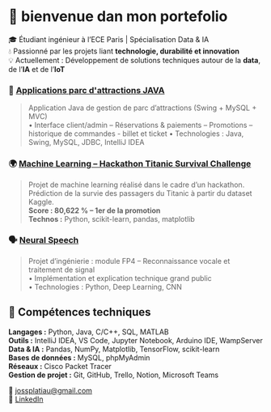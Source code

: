 # 👋 bienvenue dan mon portefolio

🎓 Étudiant ingénieur à l’ECE Paris | Spécialisation Data & IA  
💧 Passionné par les projets liant **technologie, durabilité et innovation**  
💡 Actuellement : Développement de solutions techniques autour de la **data**, de l’**IA** et de l’**IoT**

### 🎢 [Applications parc d'attractions JAVA](https://github.com/Jowiip/app-parc-attractions-java)
> Application Java de gestion de parc d’attractions (Swing + MySQL + MVC)  
> • Interface client/admin – Réservations & paiements – Promotions – historique de commandes - billet et ticket 
> • Technologies : Java, Swing, MySQL, JDBC, IntelliJ IDEA  

### 🌍 [Machine Learning – Hackathon Titanic Survival Challenge](https://github.com/Jowiip/ML-Hackathon-challenge-titanic-prediction)
>Projet de machine learning réalisé dans le cadre d’un hackathon.  
>Prédiction de la survie des passagers du Titanic à partir du dataset Kaggle.  
>**Score : 80,622 % – 1er de la promotion**  
>**Technos :** Python, scikit-learn, pandas, matplotlib
 

### 🗣️ [Neural Speech](https://github.com/JosselinPlatiau/Neural-Speech)
> Projet d’ingénierie : module FP4 – Reconnaissance vocale et traitement de signal  
> • Implémentation et explication technique grand public  
> • Technologies : Python, Deep Learning, CNN  

## 🧠 Compétences techniques

**Langages :** Python, Java, C/C++, SQL, MATLAB  
**Outils :** IntelliJ IDEA, VS Code, Jupyter Notebook, Arduino IDE, WampServer  
**Data & IA :** Pandas, NumPy, Matplotlib, TensorFlow, scikit-learn  
**Bases de données :** MySQL, phpMyAdmin  
**Réseaux :** Cisco Packet Tracer  
**Gestion de projet :** Git, GitHub, Trello, Notion, Microsoft Teams  

📧 jossplatiau@gmail.com  
🔗 [LinkedIn](https://linkedin.com/in/josselin-platiau)  
